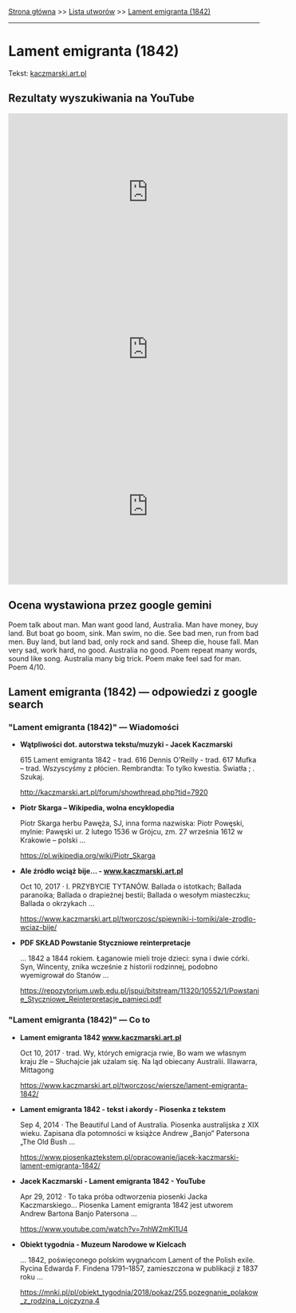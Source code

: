 [Strona główna](../index.md) >> [Lista utworów](../list.md) >> [Lament emigranta (1842)](244.md)

---

# Lament emigranta (1842)

Tekst: [kaczmarski.art.pl](https://www.kaczmarski.art.pl/tworczosc/wiersze/lament-emigranta-1842/)

## Rezultaty wyszukiwania na YouTube

<iframe width="560" height="315" src="https://www.youtube.com/embed/7nhW2mKl1U4?si=IdontcarewhotheIRSsendsImnotpayingtaxes" title="YouTube video player" frameborder="0" allow="accelerometer; autoplay; clipboard-write; encrypted-media; gyroscope; picture-in-picture; web-share" referrerpolicy="strict-origin-when-cross-origin" allowfullscreen></iframe>

<iframe width="560" height="315" src="https://www.youtube.com/embed/UssT6c9cF8A?si=IdontcarewhotheIRSsendsImnotpayingtaxes" title="YouTube video player" frameborder="0" allow="accelerometer; autoplay; clipboard-write; encrypted-media; gyroscope; picture-in-picture; web-share" referrerpolicy="strict-origin-when-cross-origin" allowfullscreen></iframe>

<iframe width="560" height="315" src="https://www.youtube.com/embed/KV4Rg2UFN0o?si=IdontcarewhotheIRSsendsImnotpayingtaxes" title="YouTube video player" frameborder="0" allow="accelerometer; autoplay; clipboard-write; encrypted-media; gyroscope; picture-in-picture; web-share" referrerpolicy="strict-origin-when-cross-origin" allowfullscreen></iframe>

## Ocena wystawiona przez google gemini

Poem talk about man. Man want good land, Australia. Man have money, buy land. But boat go boom, sink. Man swim, no die. See bad men, run from bad men. Buy land, but land bad, only rock and sand. Sheep die, house fall. Man very sad, work hard, no good. Australia no good. Poem repeat many words, sound like song. Australia many big trick. Poem make feel sad for man. Poem 4/10.


## Lament emigranta (1842) — odpowiedzi z google search

### "Lament emigranta (1842)" — Wiadomości

- **Wątpliwości dot. autorstwa tekstu/muzyki - Jacek Kaczmarski**

    615 Lament emigranta 1842 - trad. 616 Dennis O'Reilly - trad. 617 Mufka – trad. Wszyscyśmy z płócien. Rembrandta: To tylko kwestia. Światła ; . Szukaj. 

   <http://kaczmarski.art.pl/forum/showthread.php?tid=7920>
- **Piotr Skarga – Wikipedia, wolna encyklopedia**

    Piotr Skarga herbu Pawęża, SJ, inna forma nazwiska: Piotr Powęski, mylnie: Pawęski ur. 2 lutego 1536 w Grójcu, zm. 27 września 1612 w Krakowie – polski ... 

   <https://pl.wikipedia.org/wiki/Piotr_Skarga>
- **Ale źródło wciąż bije… - www.kaczmarski.art.pl**

    Oct 10, 2017  ·  I. PRZYBYCIE TYTANÓW. Ballada o istotkach; Ballada paranoika; Ballada o drapieżnej bestii; Ballada o wesołym miasteczku; Ballada o okrzykach ... 

   <https://www.kaczmarski.art.pl/tworczosc/spiewniki-i-tomiki/ale-zrodlo-wciaz-bije/>
- **PDF SKŁAD Powstanie Styczniowe reinterpretacje**

    ... 1842 a 1844 rokiem. Łaganowie mieli troje dzieci: syna i dwie córki. Syn, Wincenty, znika wcześnie z historii rodzinnej, podobno wyemigrował do Stanów ... 

   <https://repozytorium.uwb.edu.pl/jspui/bitstream/11320/10552/1/Powstanie_Styczniowe_Reinterpretacje_pamieci.pdf>

### "Lament emigranta (1842)" — Co to

- **Lament emigranta 1842 www.kaczmarski.art.pl**

    Oct 10, 2017  ·  trad. Wy, których emigracja rwie, Bo wam we własnym kraju źle – Słuchajcie jak użalam się. Na ląd obiecany Australii. Illawarra, Mittagong 

   <https://www.kaczmarski.art.pl/tworczosc/wiersze/lament-emigranta-1842/>
- **Lament emigranta 1842 - tekst i akordy - Piosenka z tekstem**

    Sep 4, 2014  ·  The Beautiful Land of Australia. Piosenka australijska z XIX wieku. Zapisana dla potomności w książce Andrew „Banjo” Patersona „The Old Bush ... 

   <https://www.piosenkaztekstem.pl/opracowanie/jacek-kaczmarski-lament-emigranta-1842/>
- **Jacek Kaczmarski - Lament emigranta 1842 - YouTube**

    Apr 29, 2012  ·  To taka próba odtworzenia piosenki Jacka Kaczmarskiego... Piosenka Lament emigranta 1842 jest utworem Andrew Bartona Banjo Patersona ... 

   <https://www.youtube.com/watch?v=7nhW2mKl1U4>
- **Obiekt tygodnia - Muzeum Narodowe w Kielcach**

    ... 1842, poświęconego polskim wygnańcom Lament of the Polish exile. Rycina Edwarda F. Findena 1791–1857, zamieszczona w publikacji z 1837 roku ... 

   <https://mnki.pl/pl/obiekt_tygodnia/2018/pokaz/255,pozegnanie_polakow_z_rodzina_i_ojczyzna,4>

